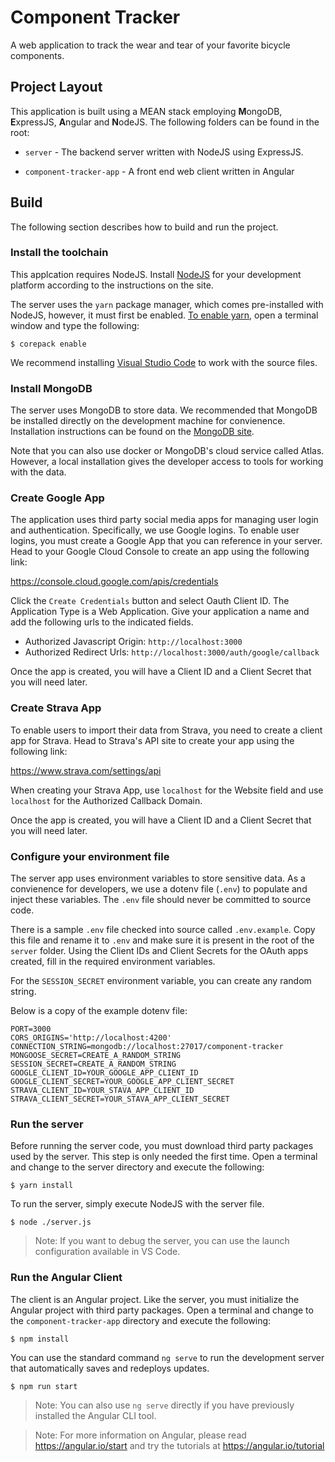 # Component Tracker
A web application to track the wear and tear of your favorite bicycle components.

## Project Layout
This application is built using a MEAN stack employing **M**ongoDB, **E**xpressJS, **A**ngular and **N**odeJS. The following folders can be found in the root:

- `server` - The backend server written with NodeJS using ExpressJS.

- `component-tracker-app` - A front end web client written in Angular

## Build
The following section describes how to build and run the project.

### Install the toolchain
This applcation requires NodeJS. Install [NodeJS](https://nodejs.org/en/download) for your development platform according to the instructions on the site.

The server uses the `yarn` package manager, which comes pre-installed with NodeJS, however, it must first be enabled. [To enable yarn](https://yarnpkg.com/getting-started/install), open a terminal window and type the following:

```
$ corepack enable
```

We recommend installing [Visual Studio Code](https://code.visualstudio.com/download) to work with the source files.

### Install MongoDB
The server uses MongoDB to store data. We recommended that MongoDB be installed directly on the development machine for convienence. Installation instructions can be found on the [MongoDB site](https://www.mongodb.com/docs/manual/administration/install-community/).

Note that you can also use docker or MongoDB's cloud service called Atlas. However, a local installation gives the developer access to tools for working with the data.

### Create Google App
The application uses third party social media apps for managing user login and authentication. Specifically, we use Google logins. To enable user logins, you must create a Google App that you can reference in your server. Head to your Google Cloud Console to create an app using the following link: 

https://console.cloud.google.com/apis/credentials

Click the `Create Credentials` button and select Oauth Client ID. The Application Type is a Web Application. Give your application a name and add the following urls to the indicated fields.

- Authorized Javascript Origin: `http://localhost:3000`
- Authorized Redirect Urls: `http://localhost:3000/auth/google/callback`

Once the app is created, you will have a Client ID and a Client Secret that you will need later.

### Create Strava App
To enable users to import their data from Strava, you need to create a client app for Strava. Head to Strava's API site to create your app using the following link:

https://www.strava.com/settings/api

When creating your Strava App, use `localhost` for the Website field and use `localhost` for the Authorized Callback Domain.

Once the app is created, you will have a Client ID and a Client Secret that you will need later.

### Configure your environment file
The server app uses environment variables to store sensitive data. As a convienence for developers, we use a dotenv file (`.env`) to populate and inject these variables. The `.env` file should never be committed to source code.

There is a sample `.env` file checked into source called `.env.example`. Copy this file and rename it to `.env` and make sure it is present in the root of the `server` folder. Using the Client IDs and Client Secrets for the OAuth apps created, fill in the required environment variables. 

For the `SESSION_SECRET` environment variable, you can create any random string.

Below is a copy of the example dotenv file:

```
PORT=3000
CORS_ORIGINS='http://localhost:4200'
CONNECTION_STRING=mongodb://localhost:27017/component-tracker
MONGOOSE_SECRET=CREATE_A_RANDOM_STRING
SESSION_SECRET=CREATE_A_RANDOM_STRING
GOOGLE_CLIENT_ID=YOUR_GOOGLE_APP_CLIENT_ID
GOOGLE_CLIENT_SECRET=YOUR_GOOGLE_APP_CLIENT_SECRET
STRAVA_CLIENT_ID=YOUR_STAVA_APP_CLIENT_ID
STRAVA_CLIENT_SECRET=YOUR_STAVA_APP_CLIENT_SECRET
```

### Run the server
Before running the server code, you must download third party packages used by the server. This step is only needed the first time. Open a terminal and change to the server directory and execute the following:
```
$ yarn install
```

To run the server, simply execute NodeJS with the server file. 

```
$ node ./server.js
```

>Note: If you want to debug the server, you can use the launch configuration available in VS Code.

### Run the Angular Client
The client is an Angular project. Like the server, you must initialize the Angular project with third party packages. Open a terminal and change to the `component-tracker-app` directory and execute the following:
```
$ npm install
```

You can use the standard command `ng serve` to run the development server that automatically saves and redeploys updates.
```
$ npm run start
```

> Note: You can also use `ng serve` directly if you have previously installed the Angular CLI tool.

> Note: For more information on Angular, please read https://angular.io/start and try the tutorials at https://angular.io/tutorial
